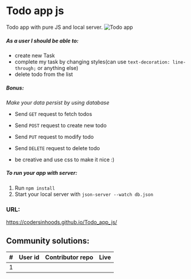 # Todo app js

Todo app with pure JS and local server.
![Todo app](https://github.com/CodersInHoods/Todo_app_js/blob/solution/images/todo_app_gif.gif)

##### *As a user I should be able to:*

- create new Task
- complete my task by changing styles(can use ```text-decoration: line-through;``` or anything else)
- delete todo from the list

##### Bonus: 

*Make your data persist by using database*
- Send ```GET``` request to fetch todos
- Send ```POST``` request to create new todo
- Send ```PUT``` request to modify todo
- Send ```DELETE``` request to delete todo

- be creative and use css to make it nice :)

##### To run your app with server:

1. Run ```npm install```
2. Start your local server with ```json-server --watch db.json```


### URL:
https://codersinhoods.github.io/Todo_app_js/

## Community solutions:
| # | User id | Contributor repo | Live|
|---|---|---|---|
| 1 ||||
